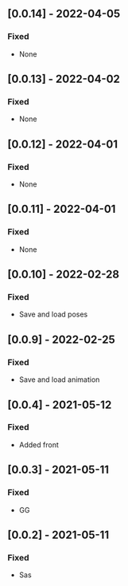 ## [0.0.14] - 2022-04-05

### Fixed
-    None

## [0.0.13] - 2022-04-02

### Fixed
-    None

## [0.0.12] - 2022-04-01

### Fixed
-    None

## [0.0.11] - 2022-04-01

### Fixed
-    None

## [0.0.10] - 2022-02-28

### Fixed
-    Save and load poses

## [0.0.9] - 2022-02-25

### Fixed
-    Save and load animation

## [0.0.4] - 2021-05-12

### Fixed
-    Added front

## [0.0.3] - 2021-05-11

### Fixed
-    GG

## [0.0.2] - 2021-05-11

### Fixed
-    Sas

